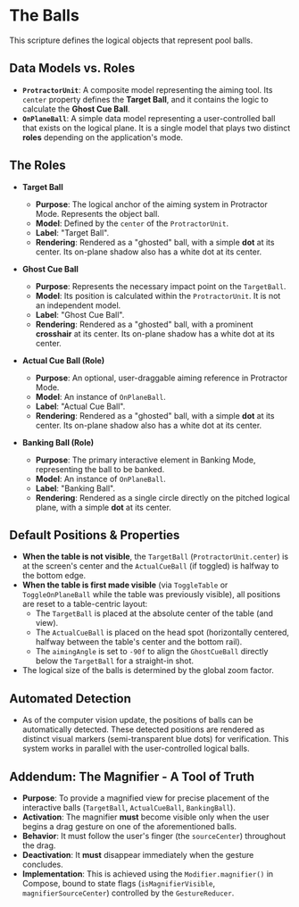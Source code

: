 # The Balls

This scripture defines the logical objects that represent pool balls.

## Data Models vs. Roles
* **`ProtractorUnit`**: A composite model representing the aiming tool. Its `center` property defines the **Target Ball**, and it contains the logic to calculate the **Ghost Cue Ball**.
* **`OnPlaneBall`**: A simple data model representing a user-controlled ball that exists on the logical plane. It is a single model that plays two distinct **roles** depending on the application's mode.

## The Roles

* **Target Ball**
  * **Purpose**: The logical anchor of the aiming system in Protractor Mode. Represents the object ball.
  * **Model**: Defined by the `center` of the `ProtractorUnit`.
  * **Label**: "Target Ball".
  * **Rendering**: Rendered as a "ghosted" ball, with a simple **dot** at its center. Its on-plane shadow also has a white dot at its center.

* **Ghost Cue Ball**
  * **Purpose**: Represents the necessary impact point on the `TargetBall`.
  * **Model**: Its position is calculated within the `ProtractorUnit`. It is not an independent model.
  * **Label**: "Ghost Cue Ball".
  * **Rendering**: Rendered as a "ghosted" ball, with a prominent **crosshair** at its center. Its on-plane shadow has a white dot at its center.

* **Actual Cue Ball (Role)**
  * **Purpose**: An optional, user-draggable aiming reference in Protractor Mode.
  * **Model**: An instance of `OnPlaneBall`.
  * **Label**: "Actual Cue Ball".
  * **Rendering**: Rendered as a "ghosted" ball, with a simple **dot** at its center. Its on-plane shadow also has a white dot at its center.

* **Banking Ball (Role)**
  * **Purpose**: The primary interactive element in Banking Mode, representing the ball to be banked.
  * **Model**: An instance of `OnPlaneBall`.
  * **Label**: "Banking Ball".
  * **Rendering**: Rendered as a single circle directly on the pitched logical plane, with a simple **dot** at its center.

## Default Positions & Properties
* **When the table is not visible**, the `TargetBall` (`ProtractorUnit.center`) is at the screen's center and the `ActualCueBall` (if toggled) is halfway to the bottom edge.
* **When the table is first made visible** (via `ToggleTable` or `ToggleOnPlaneBall` while the table was previously visible), all positions are reset to a table-centric layout:
  * The `TargetBall` is placed at the absolute center of the table (and view).
  * The `ActualCueBall` is placed on the head spot (horizontally centered, halfway between the table's center and the bottom rail).
  * The `aimingAngle` is set to `-90f` to align the `GhostCueBall` directly below the `TargetBall` for a straight-in shot.
* The logical size of the balls is determined by the global zoom factor.

## Automated Detection
* As of the computer vision update, the positions of balls can be automatically detected. These detected positions are rendered as distinct visual markers (semi-transparent blue dots) for verification. This system works in parallel with the user-controlled logical balls.

## Addendum: The Magnifier - A Tool of Truth
* **Purpose**: To provide a magnified view for precise placement of the interactive balls (`TargetBall`, `ActualCueBall`, `BankingBall`).
* **Activation**: The magnifier **must** become visible only when the user begins a drag gesture on one of the aforementioned balls.
* **Behavior**: It must follow the user's finger (the `sourceCenter`) throughout the drag.
* **Deactivation**: It **must** disappear immediately when the gesture concludes.
* **Implementation**: This is achieved using the `Modifier.magnifier()` in Compose, bound to state flags (`isMagnifierVisible`, `magnifierSourceCenter`) controlled by the `GestureReducer`.